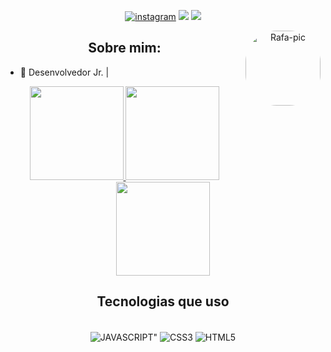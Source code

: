 <div>
<div align="center">

 [![instagram](https://img.shields.io/badge/Instagram-E4405F?style=for-the-badge&logo=instagram&logoColor=white
 )](https://www.instagram.com/lvenditem/)
 <a href="www.linkedin.com/in/LVenditeM" target="_blank"><img src="https://img.shields.io/badge/-LinkedIn-%230077B5?style=for-the-badge&logo=linkedin&logoColor=white" target="_blank"></a> <a href = "mailto:kathllyn.leticia@gmail.com"><img src="https://img.shields.io/badge/-Gmail-%23333?style=for-the-badge&logo=gmail&logoColor=white" target="_blank"></a>
  
 <div>
 <img align="right" alt="Rafa-pic" height="120" style="border-radius:50px;" 
 src="https://user-images.githubusercontent.com/120657741/208341925-29f9cf2e-762c-4723-a024-f72e7b2ae8c4.png"> 
 </div>
       
## Sobre mim:
       
  <div align="left">
         
         
- 🎲 Desenvolvedor Jr. | 

         
<div align="center"> 
 <a href="https://github.com/lvenditem/github-readme-stats"><img height="150em" src="https://github-readme-stats.vercel.app/api?username=lvenditem&show_icons=true&include_all_commits=true&theme=radical"/>
 </a> 
<a href="https://github.com/lvenditem/github-readme-stats"><img height="150em" src="https://github-readme-stats.vercel.app/api/top-langs/?username=lvenditem&layout=compact&theme=radical" />
</a> 
<a href="https://twitter.com/LVenditeM"><img height="150em" src="https://img.shields.io/badge/Twitter-0abeff?style=for-the-badge&logo=twitter&logoColor=white" />
</a> 

</div>

 <div align="center">       

## Tecnologias que uso
       
       
<div stayle="display: inline_block"><br/>
<!-- <img align="center" alt="JAVA" src="https://img.shields.io/badge/Java-ED8B00?style=for-the-badge&logo=openjdk&logoColor=white"/>
<img align="center" alt="MYSQL" src="https://img.shields.io/badge/MySQL-00000F?style=for-the-badge&logo=mysql&logoColor=white"/> -->
<img align="center" alt=JAVASCRIPT" src="https://img.shields.io/badge/JavaScript-F7DF1E?style=for-the-badge&logo=javascript&logoColor=black"/>         
<!-- <img align="center" alt="SPRING" src="https://img.shields.io/badge/Spring-6DB33F?style=for-the-badge&logo=spring&logoColor=white"/>
<img align="center" alt="REACT" src="https://img.shields.io/badge/React-20232A?style=for-the-badge&logo=react&logoColor=61DAFB"/>
<img align="center" alt="TYPESCRIPT" src="https://img.shields.io/badge/TypeScript-007ACC?style=for-the-badge&logo=typescript&logoColor=white"/> -->
<img align="center" alt="CSS3" src="https://img.shields.io/badge/CSS-239120?&style=for-the-badge&logo=css3&logoColor=white"/>
<img align="center" alt="HTML5" src="https://img.shields.io/badge/HTML5-E34F26?style=for-the-badge&logo=html5&logoColor=white"/>         
<!-- <img align="center" alt="Material--UI" src="https://img.shields.io/badge/Material--UI-0081CB?style=for-the-badge&logo=material-ui&logoColor=white"/>
<img align="center" alt="Netlify--UI" src="https://img.shields.io/badge/Netlify-00C7B7?style=for-the-badge&logo=netlify&logoColor=white"/> -->
</div>
  
 
 


                                                                                                                                                  
                                                                                                                                                     
                                                                                                                                                     
   
